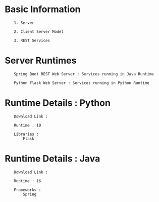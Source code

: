 #	Basic Information
		
		1. Server
		
		2. Client Server Model 
		
		3. REST Services
				
# 	Server Runtimes 	
			
		Spring Boot REST Web Server : Services running in Java Runtime 
		
		Python Flask Web Server : Services running in Python Runtime 
		
#	Runtime Details : Python 
		
		Download Link : 
	
		Runtime : 10
		
		Libraries : 
			Flask 
		
# 	Runtime Details : Java

		Download Link : 
	
		Runtime : 16 
		
		Frameworks :
			Spring 